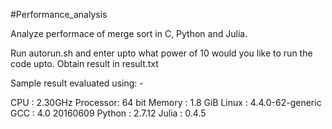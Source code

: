 #Performance_analysis

Analyze performace of merge sort in C, Python and Julia.

Run autorun.sh and enter upto what power of 10 would you like to run the code upto.
Obtain result in result.txt

Sample result evaluated using: -

CPU	 :	2.30GHz
Processor: 	64 bit
Memory	 :	1.8 GiB
Linux	 :	4.4.0-62-generic
GCC	 :	4.0 20160609
Python	 :	2.7.12
Julia	 :	0.4.5
